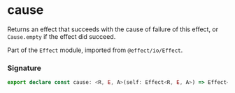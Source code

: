 # cause

Returns an effect that succeeds with the cause of failure of this effect,
or `Cause.empty` if the effect did succeed.

Part of the `Effect` module, imported from `@effect/io/Effect`.

### Signature

```typescript
export declare const cause: <R, E, A>(self: Effect<R, E, A>) => Effect<R, never, Cause.Cause<E>>
```
